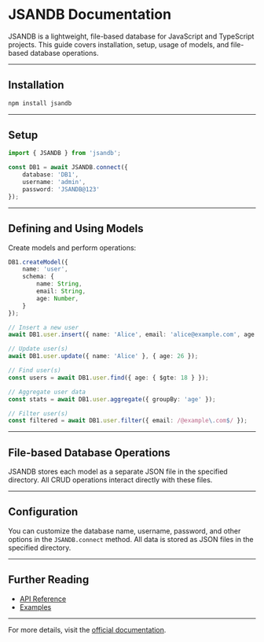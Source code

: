 # JSANDB Documentation

JSANDB is a lightweight, file-based database for JavaScript and TypeScript projects. This guide covers installation, setup, usage of models, and file-based database operations.

---

## Installation

```bash
npm install jsandb
```

---

## Setup

```typescript
import { JSANDB } from 'jsandb';

const DB1 = await JSANDB.connect({
    database: 'DB1',
    username: 'admin',
    password: 'JSANDB@123'
});
```

---

## Defining and Using Models

Create models and perform operations:

```typescript
DB1.createModel({
    name: 'user',
    schema: {
        name: String,
        email: String,
        age: Number,
    }
});

// Insert a new user
await DB1.user.insert({ name: 'Alice', email: 'alice@example.com', age: 25 });

// Update user(s)
await DB1.user.update({ name: 'Alice' }, { age: 26 });

// Find user(s)
const users = await DB1.user.find({ age: { $gte: 18 } });

// Aggregate user data
const stats = await DB1.user.aggregate({ groupBy: 'age' });

// Filter user(s)
const filtered = await DB1.user.filter({ email: /@example\.com$/ });
```

---

## File-based Database Operations

JSANDB stores each model as a separate JSON file in the specified directory. All CRUD operations interact directly with these files.

---

## Configuration

You can customize the database name, username, password, and other options in the `JSANDB.connect` method. All data is stored as JSON files in the specified directory.

---

## Further Reading

- [API Reference](./docs/api.md)
- [Examples](./examples)

---

For more details, visit the [official documentation](https://github.com/your-org/jsandb).
